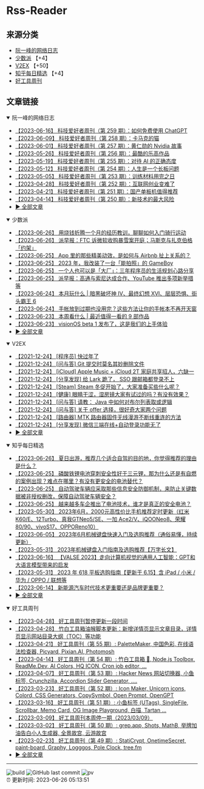 # Rss-Reader

## 来源分类

* [阮一峰的网络日志](#阮一峰的网络日志)
* [少数派](#少数派) 【+4】
* [V2EX](#V2EX) 【+50】
* [知乎每日精选](#知乎每日精选) 【+4】
* [好工具周刊](#好工具周刊)

## 文章链接

<details open>
    <summary id="阮一峰的网络日志">
     阮一峰的网络日志
    </summary>


* [【2023-06-16】 科技爱好者周刊（第 259 期）：如何免费使用 ChatGPT](http://www.ruanyifeng.com/blog/2023/06/weekly-issue-259.html)
* [【2023-06-09】 科技爱好者周刊（第 258 期）：卡马克的猫](http://www.ruanyifeng.com/blog/2023/06/weekly-issue-258.html)
* [【2023-06-01】 科技爱好者周刊（第 257 期）：黄仁勋的 Nvidia 故事](http://www.ruanyifeng.com/blog/2023/06/weekly-issue-257.html)
* [【2023-05-26】 科技爱好者周刊（第 256 期）：最酷的乐高作品](http://www.ruanyifeng.com/blog/2023/05/weekly-issue-256.html)
* [【2023-05-19】 科技爱好者周刊（第 255 期）：对待 AI 的正确态度](http://www.ruanyifeng.com/blog/2023/05/weekly-issue-255.html)
* [【2023-05-12】 科技爱好者周刊（第 254 期）：人生是一个长板问题](http://www.ruanyifeng.com/blog/2023/05/weekly-issue-254.html)
* [【2023-05-05】 科技爱好者周刊（第 253 期）：训练材料用完之日](http://www.ruanyifeng.com/blog/2023/05/weekly-issue-253.html)
* [【2023-04-28】 科技爱好者周刊（第 252 期）：互联网创业变难了](http://www.ruanyifeng.com/blog/2023/04/weekly-issue-252.html)
* [【2023-04-21】 科技爱好者周刊（第 251 期）：国产单板机值得推荐](http://www.ruanyifeng.com/blog/2023/04/weekly-issue-251.html)
* [【2023-04-14】 科技爱好者周刊（第 250 期）：新技术的最大风险](http://www.ruanyifeng.com/blog/2023/04/weekly-issue-250.html)
* [:arrow_forward: 全部文章](data/阮一峰的网络日志.md)
</details>

<details open>
    <summary id="少数派">
     少数派
    </summary>


* [【2023-06-26】 用烧钱折腾一个月的经历教训，聊聊如何入门骑行运动](https://sspai.com/post/80530)
* [【2023-06-26】 派早报：FTC 诉微软收购暴雪案开庭；马斯克与扎克伯格「约架」](https://sspai.com/post/80582)
* [【2023-06-25】 App 里的那些精美动效，是如何与 Airbnb 扯上关系的？](https://sspai.com/post/80434)
* [【2023-06-25】 2023 年，我改装了一台「能拍照」的 GameBoy](https://sspai.com/post/80561)
* [【2023-06-25】 一个人也可以是「大厂」：三年程序员的生活规划心路分享](https://sspai.com/post/80509)
* [【2023-06-25】 派早报：高通与索尼达成合作、YouTube 推出多项新举措等](https://sspai.com/post/80558)
* [【2023-06-24】 本月玩什么 | 暗黑破坏神 IV、最终幻想 XVI、层层恐惧、街头霸王 6](https://sspai.com/post/80544)
* [【2023-06-24】 手帐放到过期也没用完？这些方法让你的手帐本不再开天窗](https://sspai.com/post/80505)
* [【2023-06-23】 本周看什么 | 最近值得一看的 9 部作品](https://sspai.com/post/80540)
* [【2023-06-23】 visionOS beta 1 发布了，这是我们的上手体验](https://sspai.com/post/80536)
* [:arrow_forward: 全部文章](data/少数派.md)
</details>

<details open>
    <summary id="V2EX">
     V2EX
    </summary>


* [【2021-12-24】 [程序员] 快过年了](https://www.v2ex.com/t/824201)
* [【2021-12-24】 [问与答] Git 提交时莫名其妙删除文件](https://www.v2ex.com/t/824200)
* [【2021-12-24】 [iCloud] Apple Music + iCloud 2T 家庭共享招人，六缺一](https://www.v2ex.com/t/824199)
* [【2021-12-24】 [分享发现] 给 Lark 跪了， SSO 跟邮箱都登录不上](https://www.v2ex.com/t/824198)
* [【2021-12-24】 [Steam] Steam 冬促开始了，大家准备买些什么呢？](https://www.v2ex.com/t/824197)
* [【2021-12-24】 [健康] 眼睛干涩，湿房镜大家有试过的吗？有没有效果？](https://www.v2ex.com/t/824196)
* [【2021-12-24】 [问与答] 请教： Java 中如何对布尔列表取或逻辑](https://www.v2ex.com/t/824194)
* [【2021-12-24】 [问与答] 关于 offer 选择，很好奇大家两个问题](https://www.v2ex.com/t/824192)
* [【2021-12-24】 [路由器] MTK 路由器固件无线漫游不断线重连的方法](https://www.v2ex.com/t/824191)
* [【2021-12-24】 [分享发现] 微信三端在线+自动登录功能无了](https://www.v2ex.com/t/824190)
* [:arrow_forward: 全部文章](data/V2EX.md)
</details>

<details open>
    <summary id="知乎每日精选">
     知乎每日精选
    </summary>


* [【2023-06-26】 夏日出游，推荐几个适合自驾的目的地，你觉得推荐的理由是什么？](http://www.zhihu.com/question/606531092/answer/3073082401?utm_campaign=rss&utm_medium=rss&utm_source=rss&utm_content=title)
* [【2023-06-25】 磷酸铁锂电池穿刺安全性好于三元锂，那为什么还是有自燃的案例出现？难点在哪里？有没有更安全的电池替代？](http://www.zhihu.com/question/604277906/answer/3078266356?utm_campaign=rss&utm_medium=rss&utm_source=rss&utm_content=title)
* [【2023-06-25】 自动驾驶车辆应采取那些信息安全防御机制，来防止关键数据被非授权删改，保障自动驾驶车辆安全？](http://www.zhihu.com/question/604194379/answer/3070415630?utm_campaign=rss&utm_medium=rss&utm_source=rss&utm_content=title)
* [【2023-06-25】 越来越多车企推出了电池技术，谁才是真正的安全电池？](http://www.zhihu.com/question/533811594/answer/3059335283?utm_campaign=rss&utm_medium=rss&utm_source=rss&utm_content=title)
* [【2023-05-30】 2023年6月，2000元高性价比手机推荐定时更新（红米K60/E、12Turbo、真我GTNeo5/SE、一加 Ace2/V、iQOONeo8、荣耀80/90、vivoS17、OPPOReno10）](http://zhuanlan.zhihu.com/p/361979460?utm_campaign=rss&utm_medium=rss&utm_source=rss&utm_content=title)
* [【2023-06-05】 2023年6月机械键盘快速入门及选购推荐（通俗易懂，持续更新）](http://zhuanlan.zhihu.com/p/634433681?utm_campaign=rss&utm_medium=rss&utm_source=rss&utm_content=title)
* [【2023-05-31】 2023年机械键盘入门指南及选购推荐【万字长文】](http://zhuanlan.zhihu.com/p/632833181?utm_campaign=rss&utm_medium=rss&utm_source=rss&utm_content=title)
* [【2023-06-16】 【VALSE 2023】走向计算机视觉的通用人工智能：GPT和大语言模型带来的启发](http://zhuanlan.zhihu.com/p/620631150?utm_campaign=rss&utm_medium=rss&utm_source=rss&utm_content=title)
* [【2023-05-31】 2023 年 618 平板选购指南【更新于 6.15】含 iPad / 小米 / 华为 / OPPO / 联想等](http://zhuanlan.zhihu.com/p/633714867?utm_campaign=rss&utm_medium=rss&utm_source=rss&utm_content=title)
* [【2023-06-14】 新能源汽车时代技术更重要还是品牌更重要？](http://www.zhihu.com/question/598593472/answer/3020473909?utm_campaign=rss&utm_medium=rss&utm_source=rss&utm_content=title)
* [:arrow_forward: 全部文章](data/知乎每日精选.md)
</details>

<details open>
    <summary id="好工具周刊">
     好工具周刊
    </summary>


* [【2023-04-28】 好工具周刊暂停更新一段时间](https://bestxtools.zhubai.love/posts/2263527393547292672)
* [【2023-04-28】 竹白工具箱油猴脚本更新：新增详情页显示文章目录，详情页显示网站目录大纲（TOC）等功能](https://bestxtools.zhubai.love/posts/2263527393547292672)
* [【2023-04-21】 好工具周刊（第 55 期）: PaletteMaker, 中国色彩, 在线语法检查器, Picyard, Pixian.AI, Photomosh](https://bestxtools.zhubai.love/posts/2260993907208835072)
* [【2023-04-14】 好工具周刊（第 54 期）: 竹白工具箱 🧰, Node.js Toolbox, ReadMe.Dev, AI Colors, HQ ICON, Cron job editor, ...](https://bestxtools.zhubai.love/posts/2258541502231805952)
* [【2023-04-07】 好工具周刊（第 53 期）: Hacker News 网站切换器, 小鱼标签, Crunchzilla, Accordion Slider Generator, ....](https://bestxtools.zhubai.love/posts/2255931383602020352)
* [【2023-03-23】 好工具周刊（第 52 期）: Icon Maker, Unicorn icons, Colord, CSS Generators, CopySymbol, Open Prompt, OpenGPT](https://bestxtools.zhubai.love/posts/2250649351762280448)
* [【2023-03-16】 好工具周刊（第 51 期）: 小鱼标签 (UTags), SingleFile, Scrollbar, Memo Card, OG Image Playground, 白描, Tartan ...](https://bestxtools.zhubai.love/posts/2248101999973670912)
* [【2023-03-09】 好工具周刊本周停一期（2023/03/09）](https://bestxtools.zhubai.love/posts/2245516916011892736)
* [【2023-03-02】 好工具周刊（第 50 期）: grep.app, Shots, MathB, 举牌加油告白小人生成器, 全景故宫, 云游故宫](https://bestxtools.zhubai.love/posts/2243018555094687744)
* [【2023-02-23】 好工具周刊（第 49 期）: StatiCrypt, OnetimeSecret, paint-board, Graphy, Logggos, Pole Clock, tree.fm](https://bestxtools.zhubai.love/posts/2240480765706440704)
* [:arrow_forward: 全部文章](data/好工具周刊.md)
</details>


---

![build](https://github.com/LikaiLee/rss-reader/workflows/rss%20reader/badge.svg)
![GitHub last commit](https://img.shields.io/github/last-commit/likailee/rss-reader)
![pv](https://pageview.vercel.app/?github_user=likailee) <br>
:alarm_clock: 更新时间: 2023-06-26 05:13:51